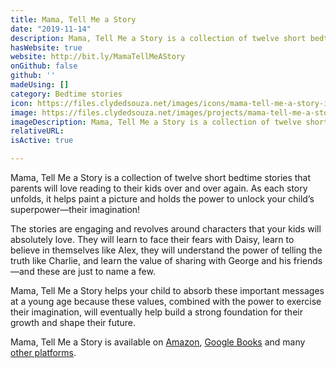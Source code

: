 ```yaml
---
title: Mama, Tell Me a Story
date: "2019-11-14"
description: Mama, Tell Me a Story is a collection of twelve short bedtime stories that parents will love reading to their kids over and over again. The stories are engaging and revolves around characters that your kids will absolutely love. Each story holds the power to unlock your child’s superpower—their imagination!
hasWebsite: true
website: http://bit.ly/MamaTellMeAStory
onGithub: false
github: ''
madeUsing: []
category: Bedtime stories
icon: https://files.clydedsouza.net/images/icons/mama-tell-me-a-story-icon.png
image: https://files.clydedsouza.net/images/projects/mama-tell-me-a-story.png
imageDescription: Mama, Tell Me a Story is a collection of twelve short bedtime stories
relativeURL: 
isActive: true

---
```


Mama, Tell Me a Story is a collection of twelve short bedtime stories that parents will love reading to their kids over and over again. As each story unfolds, it helps paint a picture and holds the power to unlock your child’s superpower—their imagination!

The stories are engaging and revolves around characters that your kids will absolutely love. They will learn to face their fears with Daisy, learn to believe in themselves like Alex, they will understand the power of telling the truth like Charlie, and learn the value of sharing with George and his friends—and these are just to name a few.

Mama, Tell Me a Story helps your child to absorb these important messages at a young age because these values, combined with the power to exercise their imagination, will eventually help build a strong foundation for their growth and shape their future.

Mama, Tell Me a Story is available on [Amazon](http://bit.ly/MamaTellMeAStory), [Google Books](https://bit.ly/MamaTellMeAStoryGoogleBooks) and many [other platforms](https://mamatellmeastory.clydedsouza.net/). 
